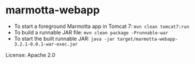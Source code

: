 marmotta-webapp
===

* To start a foreground Marmotta app in Tomcat 7: `mvn clean tomcat7:run`
* To build a runnable JAR file: `mvn clean package -Prunnable-war`
* To start the built runnable JAR: `java -jar target/marmotta-webapp-3.2.1-0.0.1-war-exec.jar`

License: Apache 2.0
